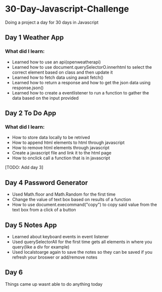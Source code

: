 <h1>30-Day-Javascript-Challenge</h1>
<p>Doing a project a day for 30 days in Javascript</p>

<h2>Day 1 Weather App</h2>
  <h3>What did I learn:</h3>
    <ul>
    <li>Learned how to use an api(openweatherapi)</li>
    <li>Learned how to use document.querySelectorO.innerhtml to select the correct element based on class and then update it</li>
    <li>Learned how to fetch data using await fetch()</li>
    <li>Learned how to return a response and how to get the json data using response.json()</li>
    <li>Learned how to create a eventlistener to run a function to gather the data based on the input provided</li>   
    </ul>
<h2>Day 2 To Do App</h2>
  <h3>What did I learn:</h3>
  <ul>
    <li>How to store data locally to be retrived</li>
    <li>How to append html elements to html through javascript</li>
    <li>How to remove html elements through javascript</li>
    <li>Create a javascript file and link it to the html page</li>
    <li>How to onclick call a function that is in javascript</li>
  </ul>

[TODO: Add day 3]

<h2>Day 4 Password Generator</h2>
  <h3?What did I learn</h3>
  <ul>
    <li>Used Math.floor and Math.Random for the first time</li>
    <li>Change the value of text box based on results of a function</li>
    <li>How to use document.execommand("copy") to copy said value from the text box from a click of a button </li>
  </ul>

  <h2>Day 5 Notes App</h2>
  <h3?What did I learn</h3>
  <ul>
    <li>Learned about keyboard events in event listener</li>
    <li>Used querySelectorAll for the first time gets all elements in where you query(like a div for example)</li>
    <li>Used localstoarge again to save the notes so they can be saved if you refresh your broswer or add/remove notes</li>
  </ul>

<h2>Day 6</h2>
Things came up wasnt able to do anything today
